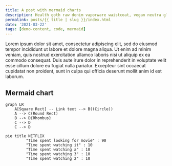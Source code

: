 ```yaml
---
title: A post with mermaid charts
description: Health goth raw denim vaporware waistcoat, vegan neutra glossier. Cronut chartreuse tbh meh schlitz. Snackwave lumbersexual pinterest narwhal.
permalink: posts/{{ title | slug }}/index.html
date: '2021-03-22'
tags: [demo-content, code, mermaid]
---
```


Lorem ipsum dolor sit amet, consectetur adipiscing elit, sed do eiusmod tempor incididunt ut labore et dolore magna aliqua. Ut enim ad minim veniam, quis nostrud exercitation ullamco laboris nisi ut aliquip ex ea commodo consequat. Duis aute irure dolor in reprehenderit in voluptate velit esse cillum dolore eu fugiat nulla pariatur. Excepteur sint occaecat cupidatat non proident, sunt in culpa qui officia deserunt mollit anim id est laborum.

## Mermaid chart

```mermaid
graph LR 
    A[Square Rect] -- Link text --> B((Circle))
    A --> C(Round Rect)
    B --> D{Rhombus}
    C --> D
    C --> D
```

```mermaid
pie title NETFLIX
         "Time spent looking for movie" : 90
         "Time spent watching it" : 10
         "Time spent watching a" : 10
         "Time spent watching 3" : 10
         "Time spent watching 2" : 10
```
